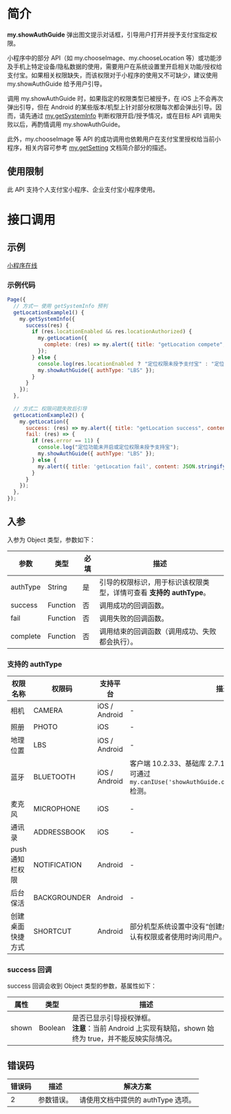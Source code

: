 # 简介

**my.showAuthGuide** 弹出图文提示对话框，引导用户打开并授予支付宝指定权限。

小程序中的部分 API（如 my.chooseImage、my.chooseLocation 等）或功能涉及手机上特定设备/隐私数据的使用，需要用户在系统设置里开启相关功能/授权给支付宝。如果相关权限缺失，而该权限对于小程序的使用又不可缺少，建议使用 my.showAuthGuide 给予用户引导。

调用 my.showAuthGuide 时，如果指定的权限类型已被授予，在 iOS 上不会再次弹出引导，但在 Android 的某些版本/机型上针对部分权限每次都会弹出引导。因而，请先通过 [my.getSystemInfo](https://opendocs.alipay.com/mini/api/system-info) 判断权限开启/授予情况，或在目标 API 调用失败以后，再酌情调用 my.showAuthGuide。

此外，my.chooseImage 等 API 的成功调用也依赖用户在支付宝里授权给当前小程序，相关内容可参考 [my.getSetting](https://opendocs.alipay.com/mini/api/xmk3ml) 文档简介部分的描述。

## 使用限制

此 API 支持个人支付宝小程序、企业支付宝小程序使用。

# 接口调用

## 示例

[小程序在线](https://opendocs.alipay.com/openbox/mini/opendocs/show-auth-guide?view=preview&defaultPage=pages/index/index&defaultOpenedFiles=pages/index/index&theme=light)


### 示例代码

```javascript
Page({
  // 方式一 使用 getSystemInfo 预判
  getLocationExample1() {
    my.getSystemInfo({
      success(res) {
        if (res.locationEnabled && res.locationAuthorized) {
          my.getLocation({
            complete: (res) => my.alert({ title: "getLocation compete", content: JSON.stringify(res)}),
          });
        } else {
          console.log(res.locationEnabled ？ "定位权限未授予支付宝" : "定位功能未开启");
          my.showAuthGuide({ authType: "LBS" });
        }
      }
    });
  },
  
  // 方式二 权限问题失败后引导
  getLocationExample2() {
    my.getLocation({
      success: (res) => my.alert({ title: "getLocation success", content: JSON.stringify(res) }),
      fail: (res) => {
        if (res.error == 11) {
          console.log("定位功能未开启或定位权限未授予支持宝");
          my.showAuthGuide({ authType: "LBS" });
        } else {
          my.alert({ title: 'getLocation fail', content: JSON.stringify(res) });
        }
      }
    });
  },
});
```

## 入参

入参为 Object 类型，参数如下：

| **参数** | **类型** | **必填** | **描述** |
| --- | --- | --- | --- |
| authType | String | 是 | 引导的权限标识，用于标识该权限类型，详情可查看 **支持的 authType**。 |
| success | Function | 否 | 调用成功的回调函数。 |
| fail | Function | 否 | 调用失败的回调函数。 |
| complete | Function | 否 | 调用结束的回调函数（调用成功、失败都会执行）。 |

### 支持的 authType

| **权限名称** | **权限码** | **支持平台** | **描述** |
| --- | --- | --- | --- |
| 相机 | CAMERA | iOS / Android | - |
| 照册 | PHOTO | iOS | - |
| 地理位置 | LBS | iOS / Android | - |
| 蓝牙 | BLUETOOTH | iOS / Android | 客户端 10.2.33、基础库 2.7.10 开始支持。<br />可通过 `my.canIUse('showAuthGuide.object.authType.BLUETOOTH')` 检测。 |
| 麦克风 | MICROPHONE | iOS | - |
| 通讯录 | ADDRESSBOOK | iOS | - |
| push 通知栏权限 | NOTIFICATION | Android | - |
| 后台保活 | BACKGROUNDER | Android | - |
| 创建桌面快捷方式 | SHORTCUT | Android | 部分机型系统设置中没有“创建桌面快捷方式”选项，一般为默认有权限或者使用时询问用户。 |

### success 回调

success 回调会收到 Object 类型的参数，基属性如下：

| **属性** | **类型** | **描述** |
| --- | --- | --- |
| shown | Boolean | 是否已显示引导授权弹框。<br>**注意**：当前 Android 上实现有缺陷，shown 始终为 true，并不能反映实际情况。 |

## 错误码
| **错误码** | **描述** | **解决方案** |
| --- | --- | --- |
| 2 | 参数错误。 | 请使用文档中提供的 authType 选项。 |
